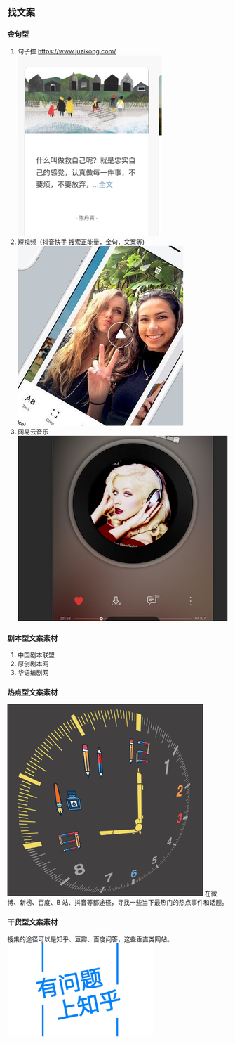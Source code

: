 ## 找文案

### 金句型
1. 句子控 https://www.juzikong.com/
![](images/2022-11-14-12-57-55.png)
2. 短视频（抖音快手  搜索正能量，金句，文案等)
![](images/2022-11-14-12-58-21.png)
3. 网易云音乐
![](images/2022-11-14-12-58-58.png)
### 剧本型文案素材

1. 中国剧本联盟
2. 原创剧本网
3. 华语编剧网

### 热点型文案素材
![](images/2022-11-14-13-01-17.png)
在微博、新榜、百度、B 站、抖音等都途径，寻找一些当下最热门的热点事件和话题。

### 干货型文案素材

搜集的途径可以是知乎、豆瓣、百度问答，这些垂直类网站。
![](images/2022-11-14-13-01-56.png)